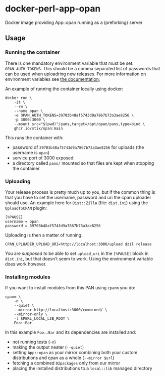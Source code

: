 # docker-perl-app-opan
Docker image providing App::opan running as a (preforking) server

## Usage

### Running the container
There is one mandatory environment variable that must be set: `OPAN_AUTH_TOKENS`. This should be a comma separated list of passwords that can be used when uploadring new releases. For more information on environment variables see [the documentation](https://metacpan.org/dist/App-opan/view/script/opan#uploads);

An example of running the container locally using docker:

```
docker run \
    -it \
    --rm \
    --name opan \
    -e OPAN_AUTH_TOKENS=39703b48af5743d9a7867b73a3ae8256 \
    -p 3000:3000 \
    --mount src="$(pwd)"/pans,target=/opt/opan/pans,type=bind \
    ghcr.io/stix/opan:main
```

This runs the container with:

 - password of `39703b48af5743d9a7867b73a3ae8256` for uploads (the username is `opan`)
 - service port of 3000 exposed
 - a directory called `pans/` mounted so that files are kept when stopping the container

### Uploading
Your release process is pretty much up to you, but if the common thing is that you have to set the username, password and uri the cpan uploader should use. An example here for `Dist::Zilla` (file: `dist.ini`) using the `UploadToCPAN` plugin:

```
[%PAUSE]
username = opan
password = 39703b48af5743d9a7867b73a3ae8256
```

Uploading is then a matter of running:
```
CPAN_UPLOADER_UPLOAD_URI=http://localhost:3000/upload dzil release
```

You are _supposed to_ be able to set `upload_uri` in the `[%PAUSE]` block in `dist.ini`, but that doesn't seem to work. Using the environment variable does work however.


### Installing modules
If you want to install modules from this PAN using `cpanm` you do:

```
cpanm \
    -n \
    --quiet \
    --mirror http://localhost:3000/combined/ \
    --mirror-only \
    -l $PERL_LOCAL_LIB_ROOT \
    Foo::Bar
```

In this example `Foo::Bar` and its dependencies are installed and:
 - not running tests (`-n`)
 - making the output neater (`--quiet`)
 - setting `App::opan` as your mirror combining both your custom distributions and cpan as a whole (`--mirror $url`)
 - fetching a combined `02packages` only from our mirror
 - placing the installed distributions to a `local::lib` managed directory
